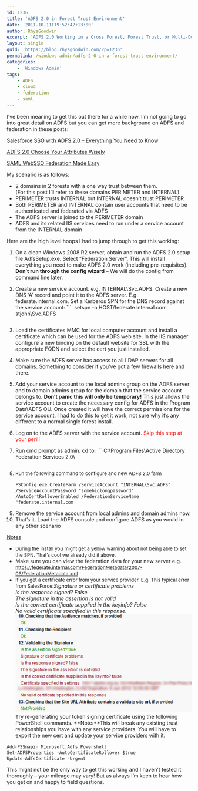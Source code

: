 ```yaml
---
id: 1236
title: 'ADFS 2.0 in Forest Trust Environment'
date: '2011-10-11T19:52:42+13:00'
author: RhysGoodwin
excerpt: 'ADFS 2.0 Working in a Cross Forest, Forest Trust, or Multi-Domain Environment.'
layout: single
guid: 'https://blog.rhysgoodwin.com/?p=1236'
permalink: /windows-admin/adfs-2-0-in-a-forest-trust-environment/
categories:
    - 'Windows Admin'
tags:
    - ADFS
    - cloud
    - federation
    - saml
---
```


I’ve been meaning to get this out there for a while now. I’m not going to go into great detail on ADFS but you can get more background on ADFS and federation in these posts:

[Salesforce SSO with ADFS 2.0 – Everything You Need to Know](https://blog.rhysgoodwin.com/cloud/salesforce-sso-with-adfs-2-0-everything-you-need-to-know/)

[ADFS 2.0 Choose Your Attributes Wisely](https://blog.rhysgoodwin.com/security/adfs-2-0-choose-your-attributes-wisely/)

[SAML WebSSO Federation Made Easy](https://blog.rhysgoodwin.com/security/saml-websso-federation-made-easy/)

My scenario is as follows:

- 2 domains in 2 forests with a one way trust between them.  
    (For this post I’ll refer to these domains PERIMETER and INTERNAL)
- PERIMETER trusts INTERNAL but INTERNAL doesn’t trust PERIMETER
- Both PERIMETER and INTERNAL contain user accounts that need to be authenticated and federated via ADFS
- The ADFS server is joined to the PERIMETER domain
- ADFS and its related IIS services need to run under a service account from the INTERNAL domain

Here are the high level hoops I had to jump through to get this working:

1. On a clean Windows 2008 R2 server, obtain and run the ADFS 2.0 setup file AdfsSetup.exe. Select “Federation Server”, This will install everything you need to make ADFS 2.0 work (including pre-requisites). **Don’t run through the config wizard** – We will do the config from command line later.
2. Create a new service account. e.g. INTERNAL\\Svc.ADFS. Create a new DNS ‘A’ record and point it to the ADFS server. E.g. federate.internal.com. Set a Kerberos SPN for the DNS record against the service account: ```
     setspn -a HOST/federate.internal.com stjohn\Svc.ADFS
    ```
3. Load the certificates MMC for local computer account and install a certificate which can be used for the ADFS web site. In the IIS manager configure a new binding on the default website for SSL with the appropriate FQDN and select the cert you just installed.
4. Make sure the ADFS server has access to all LDAP servers for all domains. Something to consider if you’ve got a few firewalls here and there.
5. Add your service account to the local admins group on the ADFS server and to domain admins group for the domain that the service account belongs to. **Don’t panic this will only be temporary!** This just allows the service account to create the necessary config for ADFS in the Program Data\\ADFS OU. Once created it will have the correct permissions for the service account. I had to do this to get it work, not sure why it’s any different to a normal single forest install.
6. Log on to the ADFS server with the service account. <span style="color: #ff0000;"><span style="color: #ff0000;">Skip this step at your peril!</span></span>
7. Run cmd prompt as admin. cd to: ```
    C:\Program Files\Active Directory Federation Services 2.0\
    ```
8. <div><span style="font-size: small;">Run the following command to configure and new ADFS 2.0 farm  
    </span>
    
    ```
    FSConfig.exe CreateFarm /ServiceAccount "INTERNAL\Svc.ADFS" /ServiceAccountPassword "somebiglongpassword" /AutoCertRolloverEnabled /FederationServiceName "federate.internal.com
    ```
    
    <span style="font-size: small;">  
    </span>
    
    </div>
9. <div>Remove the service account from local admins and domain admins now.</div>
10. <div>That’s it. Load the ADFS console and configure ADFS as you would in any other scenario</div>

<span style="text-decoration: underline;">Notes</span>

- <div><span style="font-size: small;">During the install you might get a yellow warning about not being able to set the SPN. That’s cool we already did it above.</span></div>
- Make sure you can view the federation data for your new server e.g. <span style="font-size: small;">[  ](https://federateqa.stjohn.org.nz/FederationMetadata/2007-06/FederationMetadata.xml)https://federate.internal.com/FederationMetadata/2007-06/FederationMetadata.xml</span>
- <span style="font-size: small;"><span style="font-size: small;"><span style="font-size: small;">If you get a certificate error from your service provider. E.g. This typical error from SalesForce:</span></span></span>*Signature or certificate problems  
    Is the response signed? False  
    The signature in the assertion is not valid  
    Is the correct certificate supplied in the keyinfo? False  
    No valid certificate specified in this response.*[![](/content/uploads/2011/10/SFDCSAMLSigError.png "SFDC SAML Certificate Error")](/content/uploads/2011/10/SFDCSAMLSigError.png)<span style="font-size: small;"><span style="font-size: small;"><span style="font-size: small;">  
    T</span></span></span>ry re-generating your token signing certificate using the following PowerShell commands. **Note:**This will break any existing trust relationships you have with any service providers. You will have to export the new cert and update your service providers with it.

```
Add-PSSnapin Microsoft.Adfs.Powershell
Set-ADFSProperties -AutoCertificateRollover $true
Update-AdfsCertificate -Urgent
```

This might not be the only way to get this working and I haven’t tested it thoroughly – your mileage may vary! But as always I’m keen to hear how you get on and happy to field questions.